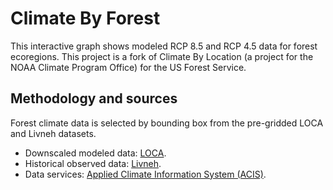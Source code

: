 # Climate By Forest

This interactive graph shows modeled RCP 8.5 and RCP 4.5 data for forest ecoregions. This project is a fork of Climate By Location (a project for the NOAA Climate Program Office) for the US Forest Service.

## Methodology and sources
Forest climate data is selected by bounding box from the pre-gridded LOCA and Livneh datasets.
 
* Downscaled modeled data: [LOCA](http://loca.ucsd.edu/).
* Historical observed data: [Livneh](https://www.esrl.noaa.gov/psd/data/gridded/data.livneh.metvars.html).
* Data services:  [Applied Climate Information System (ACIS)](http://www.rcc-acis.org/index.html).
 
 
 


